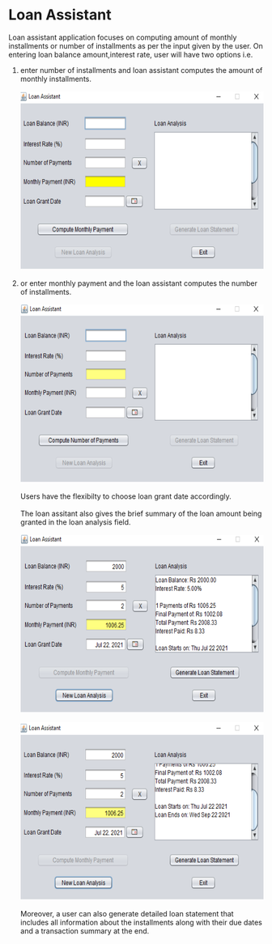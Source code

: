 # Loan Assistant
Loan assistant application focuses on computing amount of monthly installments or number of installments as per the input given by the user. On entering loan balance amount,interest rate, user will have two options i.e. 
1. enter number of installments and loan assistant computes the amount of monthly installments. 
<br><br>
<img src="loan1.png" width=600 height=350><br><br>
2. or enter monthly payment and the loan assistant computes the number of installments.<br><br>
<img src="loan2.png" width=600 height=350><br><br>
Users have the flexibilty to choose loan grant date accordingly.<br><br>
The loan assitant also gives the brief summary of the loan amount being granted in the loan analysis field.<br><br>
<img src="loan3.png" width=600 height=350><br><br>
<img src="loan4.png" width=600 height=350><br><br>
Moreover, a user can also generate detailed loan statement that includes all information about the installments along with their due dates and a transaction summary at the end.
